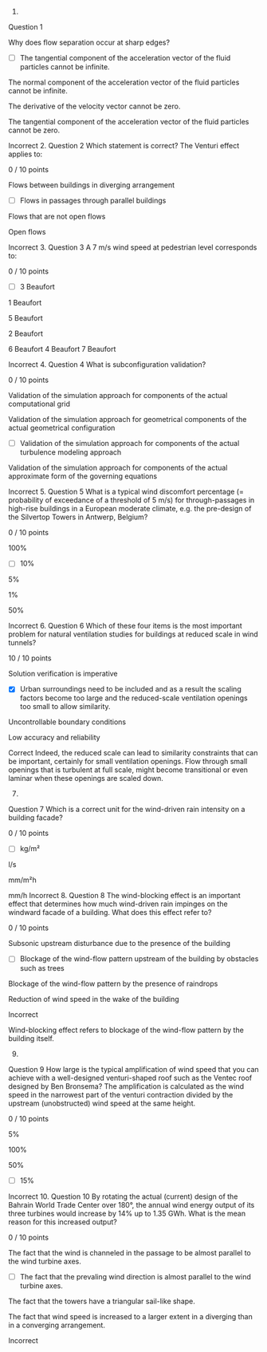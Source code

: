 1.
Question 1


Why does flow separation
occur at sharp edges?


- [ ] The tangential component of the acceleration vector of the fluid particles cannot be infinite.


The normal component
of the acceleration vector of the fluid particles cannot be infinite.


The derivative of the
velocity vector cannot be zero.


The tangential
component of the acceleration vector of the fluid particles cannot be zero.


Incorrect
2.
Question 2
Which statement is correct? The Venturi effect applies to:

0 / 10 points

Flows between buildings in diverging arrangement


- [ ] Flows in passages through parallel buildings


Flows that are not open flows


Open flows


Incorrect
3.
Question 3
A 7 m/s wind speed at pedestrian level corresponds to:

0 / 10 points

- [ ] 3 Beaufort


1 Beaufort

5 Beaufort

2 Beaufort

6 Beaufort
4 Beaufort
7 Beaufort


Incorrect
4.
Question 4
What is subconfiguration validation? 


0 / 10 points

Validation of the simulation approach for components of the actual computational grid

Validation of the simulation approach for geometrical components of the actual geometrical configuration


- [ ] Validation of the simulation approach for components of the actual turbulence modeling approach

Validation of the simulation approach for components of the actual approximate form of the governing equations

Incorrect
5.
Question 5
What is a typical wind discomfort percentage (= probability of exceedance of a threshold of 5 m/s) for through-passages in high-rise buildings in a European moderate climate, e.g. the pre-design of the Silvertop Towers in Antwerp, Belgium?

0 / 10 points

100%

- [ ] 10%

5%

1%

50%

Incorrect
6.
Question 6
Which of these four items is the most important problem for natural ventilation studies for buildings at reduced scale in wind tunnels?

10 / 10 points

Solution verification is imperative

- [x] Urban surroundings need to be included and as a result the scaling factors become too large and the reduced-scale ventilation openings too small to allow similarity.

Uncontrollable boundary conditions

Low accuracy and reliability

Correct
Indeed,
the reduced scale can lead to similarity constraints that can be important,
certainly for small ventilation openings. Flow through small openings that is
turbulent at full scale, might become transitional or even laminar when these
openings are scaled down.

7.
Question 7
Which is a correct unit for the wind-driven rain intensity on a building facade?


0 / 10 points

- [ ] kg/m²

l/s

mm/m²h

mm/h
Incorrect
8.
Question 8
The wind-blocking effect is an important effect that determines how much wind-driven rain impinges on the windward facade of a building. What does this effect refer to?

0 / 10 points

Subsonic upstream disturbance due to the presence of the building

- [ ] Blockage of the wind-flow pattern upstream of the building by obstacles such as trees

Blockage of the wind-flow pattern by the presence of raindrops

Reduction of wind
speed in the wake of the building





Incorrect

Wind-blocking
effect refers to blockage of the wind-flow pattern by the building itself.

9.
Question 9
How large is the typical amplification of wind speed that you can achieve with a well-designed venturi-shaped roof such as the Ventec roof designed by Ben Bronsema? The amplification is calculated as the wind speed in the narrowest part of the venturi contraction divided by the upstream (unobstructed) wind speed at the same height.


0 / 10 points

5%

100%

50%

- [ ] 15%

Incorrect
10.
Question 10
By rotating the actual (current) design of the Bahrain World Trade Center over 180°, the annual wind energy output of its three turbines would increase by 14% up to 1.35 GWh. What is the mean reason for this increased output? 

0 / 10 points

The fact that the wind is channeled in the passage to be almost parallel to the wind turbine axes.

- [ ] The fact that the prevaling wind direction is almost parallel to the wind turbine axes.

The fact that the towers have a triangular sail-like shape.

The fact that wind speed is increased to a larger extent in a diverging than in a converging arrangement.

Incorrect
